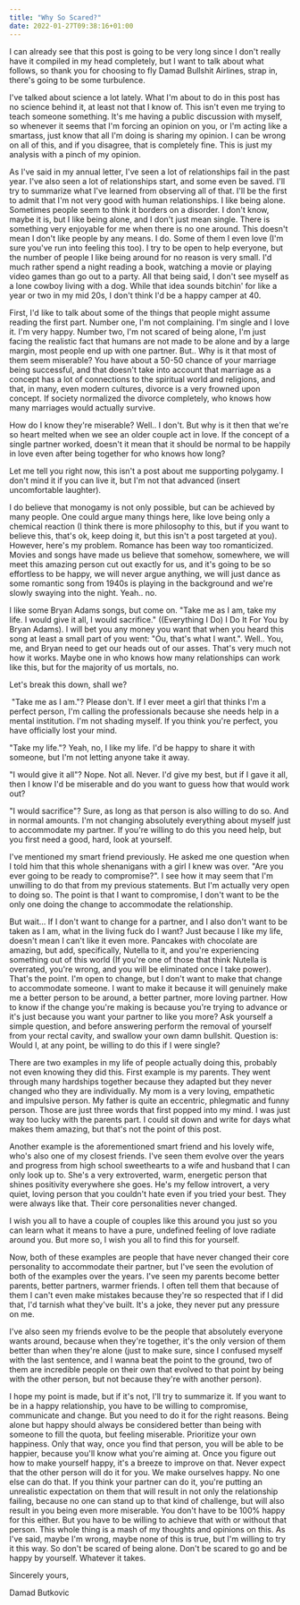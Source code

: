 ```yaml
---
title: "Why So Scared?"
date: 2022-01-27T09:38:16+01:00
---
```


I can already see that this post is going to be very long since I don't really have it compiled in my head completely, but I want to talk about what follows, so thank you for choosing to fly Damad Bullshit Airlines, strap in, there's going to be some turbulence.

I've talked about science a lot lately. What I'm about to do in this post has no science behind it, at least not that I know of. This isn't even me trying to teach someone something. It's me having a public discussion with myself, so whenever it seems that I'm forcing an opinion on you, or I'm acting like a smartass, just know that all I'm doing is sharing my opinion. I can be wrong on all of this, and if you disagree, that is completely fine. This is just my analysis with a pinch of my opinion. 

As I've said in my annual letter, I've seen a lot of relationships fail in the past year. I've also seen a lot of relationships start, and some even be saved. I'll try to summarize what I've learned from observing all of that. I'll be the first to admit that I'm not very good with human relationships. I like being alone. Sometimes people seem to think it borders on a disorder. I don't know, maybe it is, but I like being alone, and I don't just mean single. There is something very enjoyable for me when there is no one around. This doesn't mean I don't like people by any means. I do. Some of them I even love (I'm sure you've run into feeling this too). I try to be open to help everyone, but the number of people I like being around for no reason is very small. I'd much rather spend a night reading a book, watching a movie or playing video games than go out to a party. All that being said, I don't see myself as a lone cowboy living with a dog. While that idea sounds bitchin' for like a year or two in my mid 20s, I don't think I'd be a happy camper at 40. 

First, I'd like to talk about some of the things that people might assume reading the first part. Number one, I'm not complaining. I'm single and I love it. I'm very happy. Number two, I'm not scared of being alone, I'm just facing the realistic fact that humans are not made to be alone and by a large margin, most people end up with one partner. But.. Why is it that most of them seem miserable? You have about a 50-50 chance of your marriage being successful, and that doesn't take into account that marriage as a concept has a lot of connections to the spiritual world and religions, and that, in many, even modern cultures, divorce is a very frowned upon concept. If society normalized the divorce completely, who knows how many marriages would actually survive. 

How do I know they're miserable? Well.. I don't. But why is it then that we're so heart melted when we see an older couple act in love. If the concept of a single partner worked, doesn't it mean that it should be normal to be happily in love even after being together for who knows how long? 

Let me tell you right now, this isn't a post about me supporting polygamy. I don't mind it if you can live it, but I'm not that advanced (insert uncomfortable laughter). 

I do believe that monogamy is not only possible, but can be achieved by many people. One could argue many things here, like love being only a chemical reaction (I think there is more philosophy to this, but if you want to believe this, that's ok, keep doing it, but this isn't a post targeted at you). However, here's my problem. Romance has been way too romanticized. Movies and songs have made us believe that somehow, somewhere, we will meet this amazing person cut out exactly for us, and it's going to be so effortless to be happy, we will never argue anything, we will just dance as some romantic song from 1940s is playing in the background and we're slowly swaying into the night. Yeah.. no. 

I like some Bryan Adams songs, but come on. "Take me as I am, take my life. I would give it all, I would sacrifice." ((Everything I Do) I Do It For You by Bryan Adams). I will bet you any money you want that when you heard this song at least a small part of you went: "Ou, that's what I want.". Well.. You, me, and Bryan need to get our heads out of our asses. That's very much not how it works. Maybe one in who knows how many relationships can work like this, but for the majority of us mortals, no. 

Let's break this down, shall we?

 "Take me as I am."? Please don't. If I ever meet a girl that thinks I'm a perfect person, I'm calling the professionals because she needs help in a mental institution. I'm not shading myself. If you think you're perfect, you have officially lost your mind. 

"Take my life."? Yeah, no, I like my life. I'd be happy to share it with someone, but I'm not letting anyone take it away. 

"I would give it all"? Nope. Not all. Never. I'd give my best, but if I gave it all, then I know I'd be miserable and do you want to guess how that would work out?

"I would sacrifice"? Sure, as long as that person is also willing to do so. And in normal amounts. I'm not changing absolutely everything about myself just to accommodate my partner. If you're willing to do this you need help, but you first need a good, hard, look at yourself. 

I've mentioned my smart friend previously. He asked me one question when I told him that this whole shenanigans with a girl I knew was over. "Are you ever going to be ready to compromise?". I see how it may seem that I'm unwilling to do that from my previous statements. But I'm actually very open to doing so. The point is that I want to compromise, I don't want to be the only one doing the change to accommodate the relationship.

But wait... If I don't want to change for a partner, and I also don't want to be taken as I am, what in the living fuck do I want? Just because I like my life, doesn't mean I can't like it even more. Pancakes with chocolate are amazing, but add, specifically, Nutella to it, and you're experiencing something out of this world (If you're one of those that think Nutella is overrated, you're wrong, and you will be eliminated once I take power). That's the point. I'm open to change, but I don't want to make that change to accommodate someone. I want to make it because it will genuinely make me a better person to be around, a better partner, more loving partner. How to know if the change you're making is because you're trying to advance or it's just because you want your partner to like you more? Ask yourself a simple question, and before answering perform the removal of yourself from your rectal cavity, and swallow your own damn bullshit. Question is: Would I, at any point, be willing to do this if I were single? 

There are two examples in my life of people actually doing this, probably not even knowing they did this. First example is my parents. They went through many hardships together because they adapted but they never changed who they are individually. My mom is a very loving, empathetic and impulsive person. My father is quite an eccentric, phlegmatic and funny person. Those are just three words that first popped into my mind. I was just way too lucky with the parents part. I could sit down and write for days what makes them amazing, but that's not the point of this post. 

Another example is the aforementioned smart friend and his lovely wife, who's also one of my closest friends. I've seen them evolve over the years and progress from high school sweethearts to a wife and husband that I can only look up to. She's a very extroverted, warm, energetic person that shines positivity everywhere she goes. He's my fellow introvert, a very quiet, loving person that you couldn't hate even if you tried your best. They were always like that. Their core personalities never changed. 

I wish you all to have a couple of couples like this around you just so you can learn what it means to have a pure, undefined feeling of love radiate around you. But more so, I wish you all to find this for yourself.

Now, both of these examples are people that have never changed their core personality to accommodate their partner, but I've seen the evolution of both of the examples over the years. I've seen my parents become better parents, better partners, warmer friends. I often tell them that because of them I can't even make mistakes because they're so respected that if I did that, I'd tarnish what they've built. It's a joke, they never put any pressure on me. 

I've also seen my friends evolve to be the people that absolutely everyone wants around, because when they're together, it's the only version of them better than when they're alone (just to make sure, since I confused myself with the last sentence, and I wanna beat the point to the ground, two of them are incredible people on their own that evolved to that point by being with the other person, but not because they're with another person). 

I hope my point is made, but if it's not, I'll try to summarize it. If you want to be in a happy relationship, you have to be willing to compromise, communicate and change. But you need to do it for the right reasons. Being alone but happy should always be considered better than being with someone to fill the quota, but feeling miserable. Prioritize your own happiness. Only that way, once you find that person, you will be able to be happier, because you'll know what you're aiming at. Once you figure out how to make yourself happy, it's a breeze to improve on that. Never expect that the other person will do it for you. We make ourselves happy. No one else can do that. If you think your partner can do it, you're putting an unrealistic expectation on them that will result in not only the relationship failing, because no one can stand up to that kind of challenge, but will also result in you being even more miserable. You don't have to be 100% happy for this either. But you have to be willing to achieve that with or without that person. This whole thing is a mash of my thoughts and opinions on this. As I've said, maybe I'm wrong, maybe none of this is true, but I'm willing to try it this way. So don't be scared of being alone. Don't be scared to go and be happy by yourself. Whatever it takes.

Sincerely yours,

Damad Butkovic

